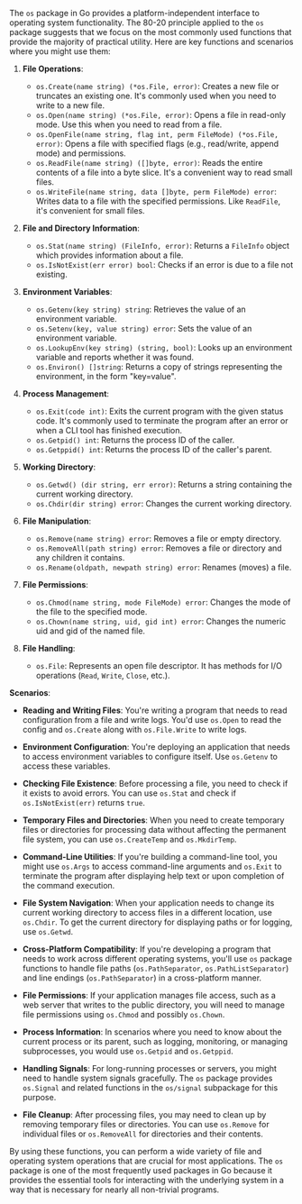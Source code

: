The `os` package in Go provides a platform-independent interface to operating system functionality. The 80-20 principle applied to the `os` package suggests that we focus on the most commonly used functions that provide the majority of practical utility. Here are key functions and scenarios where you might use them:  
   
1. **File Operations**:  
   - `os.Create(name string) (*os.File, error)`: Creates a new file or truncates an existing one. It's commonly used when you need to write to a new file.  
   - `os.Open(name string) (*os.File, error)`: Opens a file in read-only mode. Use this when you need to read from a file.  
   - `os.OpenFile(name string, flag int, perm FileMode) (*os.File, error)`: Opens a file with specified flags (e.g., read/write, append mode) and permissions.  
   - `os.ReadFile(name string) ([]byte, error)`: Reads the entire contents of a file into a byte slice. It's a convenient way to read small files.  
   - `os.WriteFile(name string, data []byte, perm FileMode) error`: Writes data to a file with the specified permissions. Like `ReadFile`, it's convenient for small files.  
   
2. **File and Directory Information**:  
   - `os.Stat(name string) (FileInfo, error)`: Returns a `FileInfo` object which provides information about a file.  
   - `os.IsNotExist(err error) bool`: Checks if an error is due to a file not existing.  
   
3. **Environment Variables**:  
   - `os.Getenv(key string) string`: Retrieves the value of an environment variable.  
   - `os.Setenv(key, value string) error`: Sets the value of an environment variable.  
   - `os.LookupEnv(key string) (string, bool)`: Looks up an environment variable and reports whether it was found.  
   - `os.Environ() []string`: Returns a copy of strings representing the environment, in the form "key=value".  
   
4. **Process Management**:  
   - `os.Exit(code int)`: Exits the current program with the given status code. It's commonly used to terminate the program after an error or when a CLI tool has finished execution.  
   - `os.Getpid() int`: Returns the process ID of the caller.  
   - `os.Getppid() int`: Returns the process ID of the caller's parent.  
   
5. **Working Directory**:  
   - `os.Getwd() (dir string, err error)`: Returns a string containing the current working directory.  
   - `os.Chdir(dir string) error`: Changes the current working directory.  
   
6. **File Manipulation**:  
   - `os.Remove(name string) error`: Removes a file or empty directory.  
   - `os.RemoveAll(path string) error`: Removes a file or directory and any children it contains.  
   - `os.Rename(oldpath, newpath string) error`: Renames (moves) a file.  
   
7. **File Permissions**:  
   - `os.Chmod(name string, mode FileMode) error`: Changes the mode of the file to the specified mode.  
   - `os.Chown(name string, uid, gid int) error`: Changes the numeric uid and gid of the named file.  
   
8. **File Handling**:  
   - `os.File`: Represents an open file descriptor. It has methods for I/O operations (`Read`, `Write`, `Close`, etc.).  
   
**Scenarios**:  
   
- **Reading and Writing Files**: You're writing a program that needs to read configuration from a file and write logs. You'd use `os.Open` to read the config and `os.Create` along with `os.File.Write` to write logs.

- **Environment Configuration**: You're deploying an application that needs to access environment variables to configure itself. Use `os.Getenv` to access these variables.

- **Checking File Existence**: Before processing a file, you need to check if it exists to avoid errors. You can use `os.Stat` and check if `os.IsNotExist(err)` returns `true`.  
    
- **Temporary Files and Directories**: When you need to create temporary files or directories for processing data without affecting the permanent file system, you can use `os.CreateTemp` and `os.MkdirTemp`.  
   
- **Command-Line Utilities**: If you're building a command-line tool, you might use `os.Args` to access command-line arguments and `os.Exit` to terminate the program after displaying help text or upon completion of the command execution.  
   
- **File System Navigation**: When your application needs to change its current working directory to access files in a different location, use `os.Chdir`. To get the current directory for displaying paths or for logging, use `os.Getwd`.  
   
- **Cross-Platform Compatibility**: If you're developing a program that needs to work across different operating systems, you'll use `os` package functions to handle file paths (`os.PathSeparator`, `os.PathListSeparator`) and line endings (`os.PathSeparator`) in a cross-platform manner.  
   
- **File Permissions**: If your application manages file access, such as a web server that writes to the public directory, you will need to manage file permissions using `os.Chmod` and possibly `os.Chown`.  
   
- **Process Information**: In scenarios where you need to know about the current process or its parent, such as logging, monitoring, or managing subprocesses, you would use `os.Getpid` and `os.Getppid`.  
   
- **Handling Signals**: For long-running processes or servers, you might need to handle system signals gracefully. The `os` package provides `os.Signal` and related functions in the `os/signal` subpackage for this purpose.  
   
- **File Cleanup**: After processing files, you may need to clean up by removing temporary files or directories. You can use `os.Remove` for individual files or `os.RemoveAll` for directories and their contents.  
   
By using these functions, you can perform a wide variety of file and operating system operations that are crucial for most applications. The `os` package is one of the most frequently used packages in Go because it provides the essential tools for interacting with the underlying system in a way that is necessary for nearly all non-trivial programs.